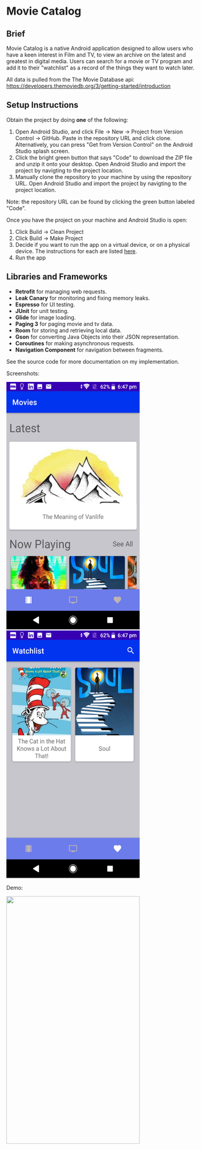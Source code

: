 
# Movie Catalog

## Brief

Movie Catalog is a native Android application designed to allow users who have a keen interest in Film and TV, to view an archive on the latest and greatest in digital media. Users can search for a movie or TV program and add it to their "watchlist" as a record of the things they want to watch later.

All data is pulled from the The Movie Database api: https://developers.themoviedb.org/3/getting-started/introduction

## Setup Instructions

Obtain the project by doing **one** of the following:
1. Open Android Studio, and click File -> New -> Project from Version Control -> GitHub. Paste in the repository URL and click clone. Alternatively, you can press "Get from Version Control" on the Android Studio splash screen.
2. Click the bright green button that says "Code" to download the ZIP file and unzip it onto your desktop. Open Android Studio and import the project by navigting to the project location.
3. Manually clone the repository to your machine by using the repository URL. Open Android Studio and import the project by navigting to the project location.

Note: the repository URL can be found by clicking the green button labeled "Code".

Once you have the project on your machine and Android Studio is open:
1. Click Build -> Clean Project
2. Click Build -> Make Project
3. Decide if you want to run the app on a virtual device, or on a physical device. The instructions for each are listed [here](https://developer.android.com/training/basics/firstapp/running-app).
4. Run the app

## Libraries and Frameworks

* **Retrofit** for managing web requests.
* **Leak Canary** for monitoring and fixing memory leaks.
* **Espresso** for UI testing.
* **JUnit** for unit testing.
* **Glide** for image loading.
* **Paging 3** for paging movie and tv data.
* **Room** for storing and retrieving local data.
* **Gson** for converting Java Objects into their JSON representation.
* **Coroutines** for making asynchronous requests.
* **Navigation Component** for navigation between fragments.

See the source code for more documentation on my implementation.

Screenshots:

<img src="/screenshots/movies.png" width="350" height="650" />
<img src="/screenshots/watchlist.png" width="350" height="650" />

Demo:

<img src="/screenshots/demo.gif" width="350" height="650" />



